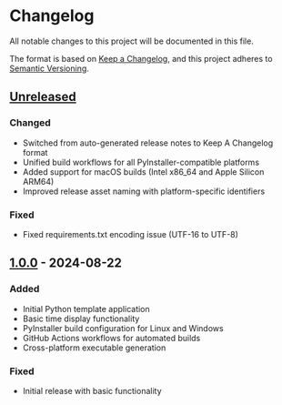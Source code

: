 # Changelog

All notable changes to this project will be documented in this file.

The format is based on [Keep a Changelog](https://keepachangelog.com/en/1.0.0/),
and this project adheres to [Semantic Versioning](https://semver.org/spec/v2.0.0.html).

## [Unreleased]

### Changed
- Switched from auto-generated release notes to Keep A Changelog format
- Unified build workflows for all PyInstaller-compatible platforms
- Added support for macOS builds (Intel x86_64 and Apple Silicon ARM64)
- Improved release asset naming with platform-specific identifiers

### Fixed
- Fixed requirements.txt encoding issue (UTF-16 to UTF-8)

## [1.0.0] - 2024-08-22

### Added
- Initial Python template application
- Basic time display functionality
- PyInstaller build configuration for Linux and Windows
- GitHub Actions workflows for automated builds
- Cross-platform executable generation

### Fixed
- Initial release with basic functionality

[Unreleased]: https://github.com/LexianDEV/general-py-template/compare/v1.0.0...HEAD
[1.0.0]: https://github.com/LexianDEV/general-py-template/releases/tag/v1.0.0